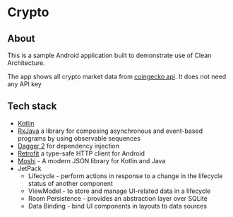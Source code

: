 # Crypto 

##  About
This is a sample Android application built to demonstrate use of Clean Architecture.

The app shows all crypto market data from [coingecko api](https://www.coingecko.com/es/api#explore-api). It does not need any API key 

## Tech stack
- [Kotlin](https://kotlinlang.org/)
- [RxJava](https://github.com/ReactiveX/RxJava) a library for composing asynchronous and event-based programs by using observable sequences
- [Dagger 2](https://dagger.dev/dev-guide/android.html) for dependency injection
- [Retrofit](https://github.com/square/retrofit) a type-safe HTTP client for Android 
- [Moshi](https://github.com/square/moshi/) - A modern JSON library for Kotlin and Java
- JetPack
  - Lifecycle - perform actions in response to a change in the lifecycle status of another component
  - ViewModel - to store and manage UI-related data in a lifecycle
  - Room Persistence - provides an abstraction layer over SQLite
  - Data Binding - bind UI components in layouts to data sources
